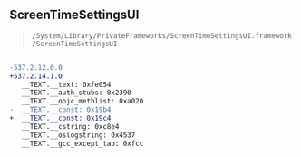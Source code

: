 ## ScreenTimeSettingsUI

> `/System/Library/PrivateFrameworks/ScreenTimeSettingsUI.framework/ScreenTimeSettingsUI`

```diff

-537.2.12.0.0
+537.2.14.1.0
   __TEXT.__text: 0xfe054
   __TEXT.__auth_stubs: 0x2390
   __TEXT.__objc_methlist: 0xa020
-  __TEXT.__const: 0x19b4
+  __TEXT.__const: 0x19c4
   __TEXT.__cstring: 0xc8e4
   __TEXT.__oslogstring: 0x4537
   __TEXT.__gcc_except_tab: 0xfcc

```
